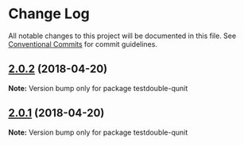 # Change Log

All notable changes to this project will be documented in this file.
See [Conventional Commits](https://conventionalcommits.org) for commit guidelines.

<a name="2.0.2"></a>
## [2.0.2](https://github.com/alexlafroscia/testdouble-qunit/tree/master/packages/testdouble-qunit/compare/v2.0.1...v2.0.2) (2018-04-20)




**Note:** Version bump only for package testdouble-qunit

<a name="2.0.1"></a>
## [2.0.1](https://github.com/alexlafroscia/testdouble-qunit/tree/master/packages/testdouble-qunit/compare/v2.0.0...v2.0.1) (2018-04-20)




**Note:** Version bump only for package testdouble-qunit
